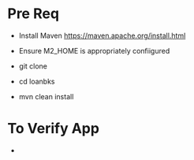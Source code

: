 # Pre Req
- Install Maven
https://maven.apache.org/install.html

- Ensure M2_HOME is appropriately confiigured

- git clone <this repo>
  
- cd loanbks

- mvn clean install

# To Verify App

- 
